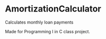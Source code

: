 # AmortizationCalculator
 Calculates monthly loan payments
 
 Made for Programming I in C class project.
